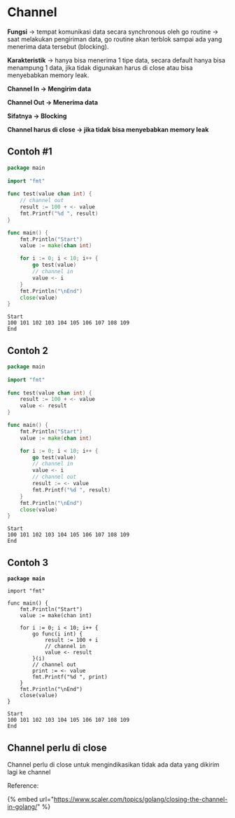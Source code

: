 # Channel

**Fungsi** -> tempat komunikasi data secara synchronous oleh go routine -> saat melakukan pengiriman data, go routine akan terblok sampai ada yang menerima data tersebut (blocking).

**Karakteristik** -> hanya bisa menerima 1 tipe data, secara default hanya bisa menampung 1 data, jika tidak digunakan harus di close atau bisa menyebabkan memory leak.

**Channel In -> Mengirim data**

**Channel Out -> Menerima data**

**Sifatnya -> Blocking**

**Channel harus di close -> jika tidak bisa menyebabkan memory leak**

## Contoh #1

```go
package main
  
import "fmt"
  
func test(value chan int) {
    // channel out
    result := 100 + <- value
    fmt.Printf("%d ", result)
}

func main() {
    fmt.Println("Start")
    value := make(chan int)

    for i := 0; i < 10; i++ {
        go test(value)
        // channel in
        value <- i
    }
    fmt.Println("\nEnd")
    close(value)
}
```

```
Start
100 101 102 103 104 105 106 107 108 109 
End
```

## Contoh 2

```go
package main
  
import "fmt"
  
func test(value chan int) {
    result := 100 + <- value
    value <- result
}

func main() {
    fmt.Println("Start")
    value := make(chan int)

    for i := 0; i < 10; i++ {
        go test(value)
        // channel in
        value <- i
        // channel out
        result := <- value
        fmt.Printf("%d ", result)
    }
    fmt.Println("\nEnd")
    close(value)
}
```

```
Start
100 101 102 103 104 105 106 107 108 109 
End
```

## Contoh 3

<pre class="language-go"><code class="lang-go"><strong>package main
</strong>  
import "fmt"

func main() {
    fmt.Println("Start")
    value := make(chan int)

    for i := 0; i &#x3C; 10; i++ {
        go func(i int) {
            result := 100 + i
            // channel in
            value &#x3C;- result
        }(i)
        // channel out
        print := &#x3C;- value
        fmt.Printf("%d ", print)
    }
    fmt.Println("\nEnd")
    close(value)
}
</code></pre>

```
Start
100 101 102 103 104 105 106 107 108 109 
End
```

## Channel perlu di close

Channel perlu di close untuk mengindikasikan tidak ada data yang dikirim lagi ke channel

Reference:

{% embed url="https://www.scaler.com/topics/golang/closing-the-channel-in-golang/" %}
